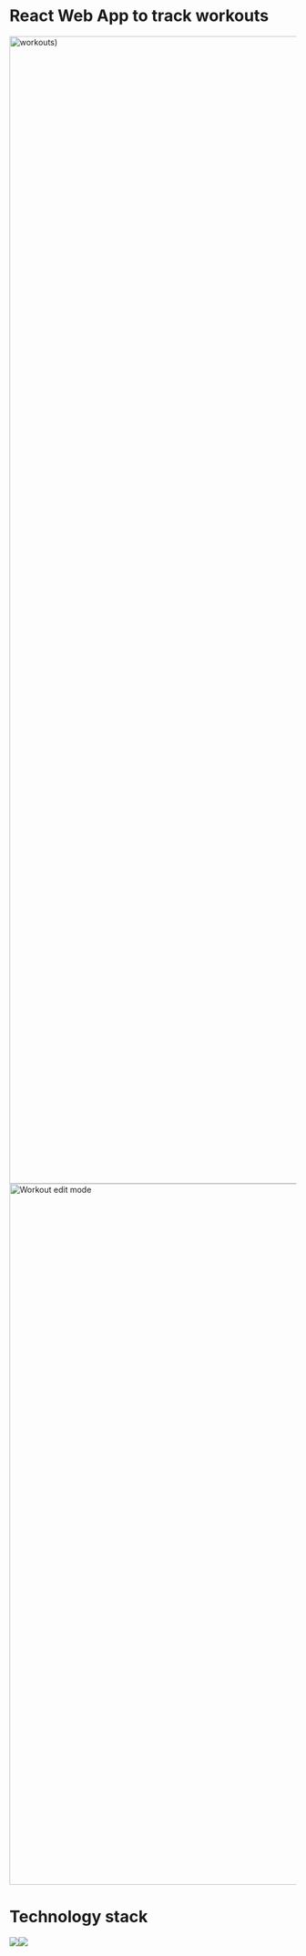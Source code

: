 # React Web App to track workouts

<img width="2016" alt="workouts)" src="https://user-images.githubusercontent.com/97092438/222927742-25449b16-8901-46b6-8806-c9b3c8172747.png">

<img width="1232" alt="Workout edit mode" src="https://user-images.githubusercontent.com/97092438/222927779-06f797f9-50db-428e-9e41-1d5a6ad6075e.png">

# Technology stack
<a href="https://uk.reactjs.org"><img src="https://img.shields.io/badge/React-005571?style=for-the-badge&logo=React&logoColor=white"/></a><a href="https://redux.js.org"><img src="https://img.shields.io/badge/Redux-764abc?style=for-the-badge&logo=Redux&logoColor=whit" /></a>
